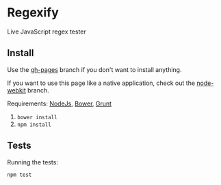 # Regexify

Live JavaScript regex tester

## Install

Use the [gh-pages](https://github.com/loonkwil/regexify/tree/gh-pages) branch
if you don't want to install anything.

If you want to use this page like a native application, check out the
[node-webkit](https://github.com/loonkwil/regexify/tree/node-webkit) branch.

Requirements: [NodeJs](http://nodejs.org), [Bower](http://bower.io),
[Grunt](http://gruntjs.com)

 1. `bower install`
 2. `npm install`

## Tests

Running the tests:

`npm test`
